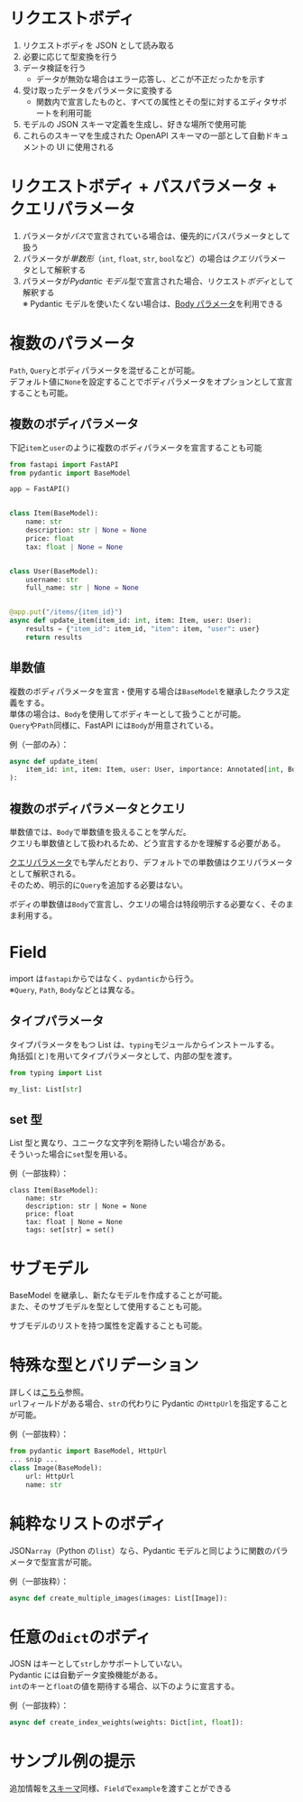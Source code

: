 # リクエストボディ

1. リクエストボディを JSON として読み取る
2. 必要に応じて型変換を行う
3. データ検証を行う
   - データが無効な場合はエラー応答し、どこが不正だったかを示す
4. 受け取ったデータをパラメータに変換する
   - 関数内で宣言したものと、すべての属性とその型に対するエディタサポートを利用可能
5. モデルの JSON スキーマ定義を生成し、好きな場所で使用可能
6. これらのスキーマを生成された OpenAPI スキーマの一部として自動ドキュメントの UI に使用される

# リクエストボディ + パスパラメータ + クエリパラメータ

1. パラメータが*パス*で宣言されている場合は、優先的にパスパラメータとして扱う
2. パラメータが*単数形*（`int`, `float`, `str`, `bool`など）の場合は*クエリ*パラメータとして解釈する
3. パラメータが*Pydantic モデル*型で宣言された場合、リクエスト*ボディ*として解釈する  
   ※ Pydantic モデルを使いたくない場合は、[Body パラメータ](https://fastapi.tiangolo.com/ja/tutorial/body-multiple-params/#_2)を利用できる

# 複数のパラメータ

`Path`, `Query`とボディパラメータを混ぜることが可能。  
デフォルト値に`None`を設定することでボディパラメータをオプションとして宣言することも可能。

## 複数のボディパラメータ

下記`item`と`user`のように複数のボディパラメータを宣言することも可能

```python
from fastapi import FastAPI
from pydantic import BaseModel

app = FastAPI()


class Item(BaseModel):
    name: str
    description: str | None = None
    price: float
    tax: float | None = None


class User(BaseModel):
    username: str
    full_name: str | None = None


@app.put("/items/{item_id}")
async def update_item(item_id: int, item: Item, user: User):
    results = {"item_id": item_id, "item": item, "user": user}
    return results
```

## 単数値

複数のボディパラメータを宣言・使用する場合は`BaseModel`を継承したクラス定義をする。  
単体の場合は、`Body`を使用してボディキーとして扱うことが可能。  
`Query`や`Path`同様に、FastAPI には`Body`が用意されている。

例（一部のみ）：

```python
async def update_item(
    item_id: int, item: Item, user: User, importance: Annotated[int, Body()]
):
```

## 複数のボディパラメータとクエリ

単数値では、`Body`で単数値を扱えることを学んだ。  
クエリも単数値として扱われるため、どう宣言するかを理解する必要がある。

[クエリパラメータ](./クエリパラメータ.md)でも学んだとおり、デフォルトでの単数値はクエリパラメータとして解釈される。  
そのため、明示的に`Query`を追加する必要はない。

ボディの単数値は`Body`で宣言し、クエリの場合は特段明示する必要なく、そのまま利用する。

# Field

import は`fastapi`からではなく、`pydantic`から行う。  
※`Query`, `Path`, `Body`などとは異なる。

## タイプパラメータ

タイプパラメータをもつ List は、`typing`モジュールからインストールする。  
角括弧`[`と`]`を用いてタイプパラメータとして、内部の型を渡す。

```python
from typing import List

my_list: List[str]
```

## set 型

List 型と異なり、ユニークな文字列を期待したい場合がある。  
そういった場合に`set`型を用いる。

例（一部抜粋）：

```pytyon
class Item(BaseModel):
    name: str
    description: str | None = None
    price: float
    tax: float | None = None
    tags: set[str] = set()
```

# サブモデル

BaseModel を継承し、新たなモデルを作成することが可能。  
また、そのサブモデルを型として使用することも可能。

サブモデルのリストを持つ属性を定義することも可能。

# 特殊な型とバリデーション

詳しくは[こちら](https://docs.pydantic.dev/latest/concepts/types/)参照。  
`url`フィールドがある場合、`str`の代わりに Pydantic の`HttpUrl`を指定することが可能。

例（一部抜粋）：

```python
from pydantic import BaseModel, HttpUrl
... snip ...
class Image(BaseModel):
    url: HttpUrl
    name: str
```

# 純粋なリストのボディ

JSON`array`（Python の`list`）なら、Pydantic モデルと同じように関数のパラメータで型宣言が可能。

例（一部抜粋）：

```python
async def create_multiple_images(images: List[Image]):
```

# 任意の`dict`のボディ

JOSN はキーとして`str`しかサポートしていない。  
Pydantic には自動データ変換機能がある。  
`int`のキーと`float`の値を期待する場合、以下のように宣言する。

例（一部抜粋）：

```python
async def create_index_weights(weights: Dict[int, float]):
```

# サンプル例の提示

追加情報を[スキーマ](./スキーマ.md)同様、`Field`で`example`を渡すことができる
